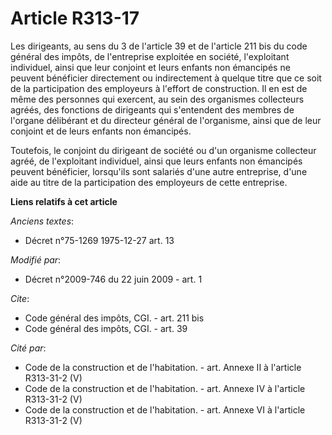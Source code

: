 # Article R313-17

Les dirigeants, au sens du 3 de l'article 39 et de l'article 211 bis du code général des impôts, de l'entreprise exploitée en
société, l'exploitant individuel, ainsi que leur conjoint et leurs enfants non émancipés ne peuvent bénéficier directement ou
indirectement à quelque titre que ce soit de la participation des employeurs à l'effort de construction. Il en est de même
des personnes qui exercent, au sein des organismes collecteurs agréés, des fonctions de dirigeants qui s'entendent des
membres de l'organe délibérant et du directeur général de l'organisme, ainsi que de leur conjoint et de leurs enfants non
émancipés. 

Toutefois, le conjoint du dirigeant de société ou d'un organisme collecteur agréé, de l'exploitant individuel, ainsi que
leurs enfants non émancipés peuvent bénéficier, lorsqu'ils sont salariés d'une autre entreprise, d'une aide au titre de la
participation des employeurs de cette entreprise.

**Liens relatifs à cet article**

_Anciens textes_:

  - Décret n°75-1269 1975-12-27 art. 13

_Modifié par_:

  - Décret n°2009-746 du 22 juin 2009 - art. 1

_Cite_:

  - Code général des impôts, CGI. - art. 211 bis
  - Code général des impôts, CGI. - art. 39

_Cité par_:

  - Code de la construction et de l'habitation. - art. Annexe II à l'article R313-31-2 (V)
  - Code de la construction et de l'habitation. - art. Annexe IV à l'article R313-31-2 (V)
  - Code de la construction et de l'habitation. - art. Annexe VI à l'article R313-31-2 (V)
